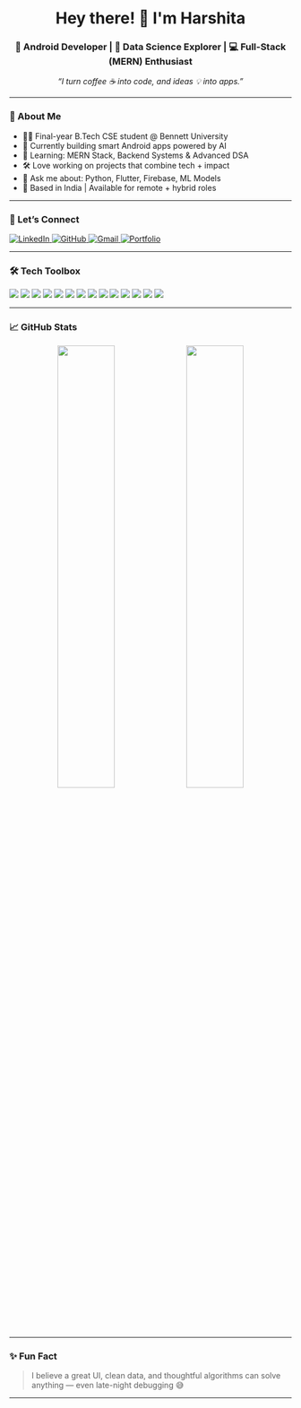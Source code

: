 <h1 align="center">Hey there! 👋 I'm Harshita</h1>
<h3 align="center">🚀 Android Developer | 🧠 Data Science Explorer | 💻 Full-Stack (MERN) Enthusiast</h3>

<p align="center">
  <em>“I turn coffee ☕ into code, and ideas 💡 into apps.”</em>
</p>

---

### 💼 About Me

- 🧑‍💻 Final-year B.Tech CSE student @ Bennett University  
- 🔭 Currently building smart Android apps powered by AI  
- 🌱 Learning: MERN Stack, Backend Systems & Advanced DSA  
- 🛠️ Love working on projects that combine tech + impact  
- 💬 Ask me about: Python, Flutter, Firebase, ML Models  
- 📍 Based in India | Available for remote + hybrid roles  

---

### 🤝 Let’s Connect
<p align="left">
  <a href="https://www.linkedin.com/in/harshita-sharma-2a40ab25b/" target="_blank">
    <img src="https://img.shields.io/badge/LinkedIn-blue?logo=linkedin&style=flat-square" alt="LinkedIn" />
  </a>
  <a href="https://github.com/HarshiSharma04" target="_blank">
    <img src="https://img.shields.io/badge/GitHub-black?logo=github&style=flat-square" alt="GitHub" />
  </a>
  <a href="mailto:harshitaojasv@gmail.com" target="_blank">
    <img src="https://img.shields.io/badge/Gmail-red?logo=gmail&style=flat-square" alt="Gmail" />
  </a>
  <a href="https://harshisharma04.github.io/portfolio_website/" target="_blank">
    <img src="https://img.shields.io/badge/Portfolio-teal?style=flat-square&logo=web" alt="Portfolio" />
  </a>
</p>

---

### 🛠️ Tech Toolbox

<p align="left">
  <img src="https://img.shields.io/badge/Python-FFD43B?logo=python&logoColor=blue&style=flat-square" />
  <img src="https://img.shields.io/badge/Dart-0175C2?logo=dart&logoColor=white&style=flat-square" />
  <img src="https://img.shields.io/badge/Flutter-02569B?logo=flutter&logoColor=white&style=flat-square" />
  <img src="https://img.shields.io/badge/Firebase-FFCA28?logo=firebase&logoColor=black&style=flat-square" />
  <img src="https://img.shields.io/badge/Java-007396?logo=java&logoColor=white&style=flat-square" />
  <img src="https://img.shields.io/badge/JavaScript-F7DF1E?logo=javascript&logoColor=black&style=flat-square" />
  <img src="https://img.shields.io/badge/React-20232A?logo=react&logoColor=61DAFB&style=flat-square" />
  <img src="https://img.shields.io/badge/Node.js-339933?logo=node.js&logoColor=white&style=flat-square" />
  <img src="https://img.shields.io/badge/MongoDB-47A248?logo=mongodb&logoColor=white&style=flat-square" />
  <img src="https://img.shields.io/badge/MySQL-00758F?logo=mysql&logoColor=white&style=flat-square" />
  <img src="https://img.shields.io/badge/Scikit Learn-F7931E?logo=scikit-learn&logoColor=white&style=flat-square" />
  <img src="https://img.shields.io/badge/TensorFlow-FF6F00?logo=tensorflow&logoColor=white&style=flat-square" />
  <img src="https://img.shields.io/badge/VSCode-007ACC?logo=visual-studio-code&logoColor=white&style=flat-square" />
  <img src="https://img.shields.io/badge/Figma-F24E1E?logo=figma&logoColor=white&style=flat-square" />
</p>

---

### 📈 GitHub Stats

<p align="center">
  <img src="https://github-readme-stats.vercel.app/api?username=HarshiSharma04&show_icons=true&theme=radical" width="45%" />
  <img src="https://github-readme-stats.vercel.app/api/top-langs/?username=HarshiSharma04&layout=compact&theme=radical" width="45%" />
</p>

---

### ✨ Fun Fact
> I believe a great UI, clean data, and thoughtful algorithms can solve anything — even late-night debugging 😅

---


